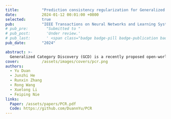 ```yaml
---
title:          "Prediction consistency regularization for Generalized Category Discovery"
date:           2024-01-12 00:01:00 +0800
selected:       true
pub:            "IEEE Transactions on Neural Networks and Learning Systems (TNNLS)"
# pub_pre:        "Submitted to "
# pub_post:       'Under review.'
# pub_last:       ' <span class="badge badge-pill badge-publication badge-success">Spotlight</span>'
pub_date:       "2024"

abstract: >-
  Generalized Category Discovery (GCD) is a recently proposed open-world problem that aims to automatically discover and cluster based on partially labeled data. The mainstream GCD methods typically involve two steps: representation learning and classification assignment. Some methods focus on representation and design effective contrastive learning strategies and subsequently utilize clustering methods to obtain the final results. In contrast, some methods attempt to jointly optimize the linear classifier and the model, directly obtaining the predictions. However, the linear classifier is strongly influenced by supervised information, which limits its ability to discover novel categories. In this work, to address the aforementioned issues, we propose the Prediction Consistency Regularization (PCR), which combines the advantages of the aforementioned methods and achieves prediction consistency at both the representation-level and label-level. We employ the Expectation–Maximization (EM) framework to iteratively optimize the model with theoretical guarantees. On one hand, PCR overcomes the limitation of standalone clustering methods that fail to capture fine-grained information within features. On the other hand, it avoids an excessive reliance on supervised information, which can result in the linear classifier getting trapped in local optima. Finally, we comprehensively evaluate our proposed PCR on five benchmark datasets through extensive experiments, and the results demonstrate its superiority over the previous state-of-the-art methods.
cover:          /assets/images/covers/pcr.png
authors:
  - Yu Duan
  - Junzhi He
  - Runxin Zhang
  - Rong Wang
  - Xuelong Li
  - Feiping Nie
links:
  Paper: /assets/papers/PCR.pdf
  Code: https://github.com/DuannYu/PCR
---
```

